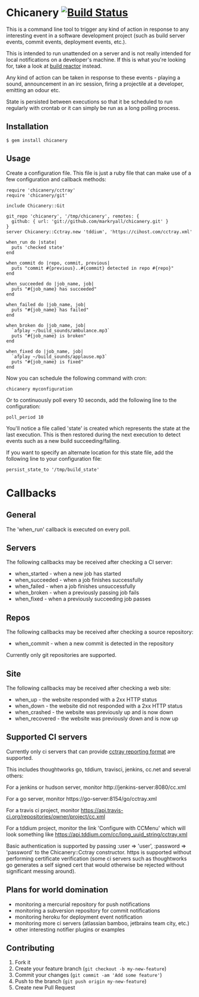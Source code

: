 # Chicanery [![Build Status](https://secure.travis-ci.org/markryall/chicanery.png)](http://travis-ci.org/markryall/chicanery)

This is a command line tool to trigger any kind of action in response to any interesting event in a software development project (such as build server events, commit events, deployment events, etc.).

This is intended to run unattended on a server and is not really intended for local notifications on a developer's machine.  If this is what you're looking for, take a look at [build reactor](https://github.com/AdamNowotny/BuildReactor) instead.

Any kind of action can be taken in response to these events - playing a sound, announcement in an irc session, firing a projectile at a developer, emitting an odour etc.

State is persisted between executions so that it be scheduled to run regularly with crontab or it can simply be run as a long polling process.

## Installation

    $ gem install chicanery

## Usage

Create a configuration file.  This file is just a ruby file that can make use of a few configuration and callback methods:

    require 'chicanery/cctray'
    require 'chicanery/git'

    include Chicanery::Git

    git_repo 'chicanery', '/tmp/chicanery', remotes: {
      github: { url: 'git://github.com/markryall/chicanery.git' }
    }
    server Chicanery::Cctray.new 'tddium', 'https://cihost.com/cctray.xml'

    when_run do |state|
      puts 'checked state'
    end

    when_commit do |repo, commit, previous|
      puts "commit #{previous}..#{commit} detected in repo #{repo}"
    end

    when_succeeded do |job_name, job|
      puts "#{job_name} has succeeded"
    end

    when_failed do |job_name, job|
      puts "#{job_name} has failed"
    end

    when_broken do |job_name, job|
      `afplay ~/build_sounds/ambulance.mp3`
      puts "#{job_name} is broken"
    end

    when_fixed do |job_name, job|
      `afplay ~/build_sounds/applause.mp3`
      puts "#{job_name} is fixed"
    end

Now you can schedule the following command with cron:

    chicanery myconfiguration

Or to continuously poll every 10 seconds, add the following line to the configuration:

    poll_period 10

You'll notice a file called 'state' is created which represents the state at the last execution.  This is then restored during the next execution to detect events such as a new build succeeding/failing.

If you want to specify an alternate location for this state file, add the following line to your configuration file:

    persist_state_to '/tmp/build_state'

# Callbacks

## General

The 'when_run' callback is executed on every poll.

## Servers

The following callbacks may be received after checking a CI server:

* when_started - when a new job has started
* when_succeeded - when a job finishes successfully
* when_failed - when a job finishes unsuccessfully
* when_broken - when a previously passing job fails
* when_fixed - when a previously succeeding job passes

## Repos

The following callbacks may be received after checking a source repository:

* when_commit - when a new commit is detected in the repository

Currently only git repositories are supported.

## Site

The following callbacks may be received after checking a web site:

* when_up - the website responded with a 2xx HTTP status
* when_down - the website did not responded with a 2xx HTTP status
* when_crashed - the website was previously up and is now down
* when_recovered - the website was previously down and is now up

## Supported CI servers

Currently only ci servers that can provide [cctray reporting format](http://confluence.public.thoughtworks.org/display/CI/Multiple+Project+Summary+Reporting+Standard) are supported.

This includes thoughtworks go, tddium, travisci, jenkins, cc.net and several others:

For a jenkins or hudson server, monitor http://jenkins-server:8080/cc.xml

For a go server, monitor https://go-server:8154/go/cctray.xml

For a travis ci project, monitor https://api.travis-ci.org/repositories/owner/project/cc.xml

For a tddium project, monitor the link 'Configure with CCMenu' which will look something like https://api.tddium.com/cc/long_uuid_string/cctray.xml

Basic authentication is supported by passing :user => 'user', :password => 'password' to the Chicanery::Cctray constructor.  https is supported without performing certificate verification (some ci servers such as thoughtworks go generates a self signed cert that would otherwise be rejected without significant messing around).

## Plans for world domination

* monitoring a mercurial repository for push notifications
* monitoring a subversion repository for commit notifications
* monitoring heroku for deployment event notification
* monitoring more ci servers (atlassian bamboo, jetbrains team city, etc.)
* other interesting notifier plugins or examples

## Contributing

1. Fork it
2. Create your feature branch (`git checkout -b my-new-feature`)
3. Commit your changes (`git commit -am 'Add some feature'`)
4. Push to the branch (`git push origin my-new-feature`)
5. Create new Pull Request
